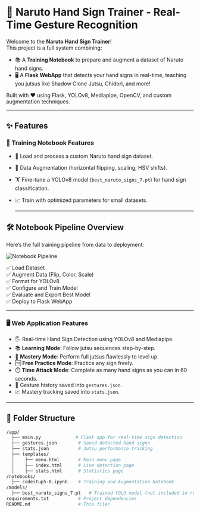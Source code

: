 # 🥷 Naruto Hand Sign Trainer - Real-Time Gesture Recognition

Welcome to the **Naruto Hand Sign Trainer**!  
This project is a full system combining:

- 📚 A **Training Notebook** to prepare and augment a dataset of Naruto hand signs.
- 🖥️ A **Flask WebApp** that detects your hand signs in real-time, teaching you jutsus like Shadow Clone Jutsu, Chidori, and more!

Built with ❤️ using Flask, YOLOv8, Mediapipe, OpenCV, and custom augmentation techniques.

---

## ✨ Features

### 📓 Training Notebook Features

- 📂 Load and process a custom Naruto hand sign dataset.
- 🔄 Data Augmentation (horizontal flipping, scaling, HSV shifts).
- 🏋️ Fine-tune a YOLOv8 model (`best_naruto_signs_7.pt`) for hand sign classification.
- 📈 Train with optimized parameters for small datasets.

  ---

## 🛠️ Notebook Pipeline Overview

Here’s the full training pipeline from data to deployment:

![Notebook Pipeline]([./notebooks/Notebook_Pipeline_Naruto_Trainer.png](https://i.imgur.com/jmgOJBn.jpeg))

✅ Load Dataset  
✅ Augment Data (Flip, Color, Scale)  
✅ Format for YOLOv8  
✅ Configure and Train Model  
✅ Evaluate and Export Best Model  
✅ Deploy to Flask WebApp

---


### 🖥️ Web Application Features

- 🖐️ Real-time Hand Sign Detection using YOLOv8 and Mediapipe.
- 📚 **Learning Mode**: Follow jutsu sequences step-by-step.
- 🎯 **Mastery Mode**: Perform full jutsus flawlessly to level up.
- 🆓 **Free Practice Mode**: Practice any sign freely.
- ⏱️ **Time Attack Mode**: Complete as many hand signs as you can in 60 seconds.
- 📝 Gesture history saved into `gestures.json`.
- 📈 Mastery tracking saved into `stats.json`.

---

## 📂 Folder Structure

```bash
/app/
  ├── main.py             # Flask app for real-time sign detection
  ├── gestures.json        # Saved detected hand signs
  ├── stats.json           # Jutsu performance tracking
  ├── templates/
  │    ├── menu.html       # Main menu page
  │    ├── index.html      # Live detection page
  │    ├── stats.html      # Statistics page
/notebooks/
  ├── codeitup5-0.ipynb    # Training and Augmentation Notebook
/models/
  ├── best_naruto_signs_7.pt   # Trained YOLO model (not included in repo)
requirements.txt           # Project dependencies
README.md                  # This file!
